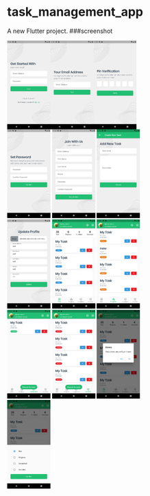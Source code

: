 # task_management_app

A new Flutter project.
###screenshot
<div style="display: flex;  flex-wrap: wrap;">
<img src="screenshot/1.png" style="width: 20%;">
<img src="screenshot/2.png" style="width: 20%;">
<img src="screenshot/3.png" style="width: 20%;">
</div>
<div>
<img src="screenshot/4.png" style="width: 20%;">
<img src="screenshot/5.png" style="width: 20%;">
<img src="screenshot/6.png" style="width: 20%;">
</div>
<div>
<img src="screenshot/7.png" style="width: 20%;">
<img src="screenshot/8.png" style="width: 20%;">
<img src="screenshot/9.png" style="width: 20%;">
</div>
<div>

<img src="screenshot/10.png" style="width: 20%;">
<img src="screenshot/11.png" style="width: 20%;">
<img src="screenshot/12.png" style="width: 20%;">
</div>
<div>
<img src="screenshot/13.png" style="width: 20%;">
</div>